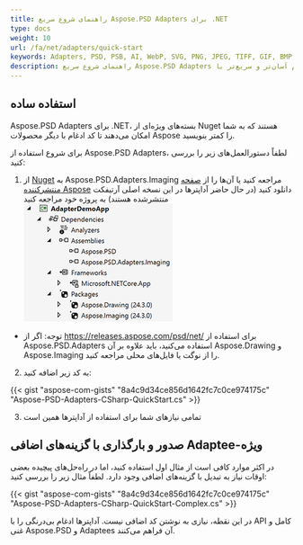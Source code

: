 ```yaml
---
title: راهنمای شروع سریع Aspose.PSD Adapters برای .NET
type: docs
weight: 10
url: /fa/net/adapters/quick-start
keywords: Adapters, PSD, PSB, AI, WebP, SVG, PNG, JPEG, TIFF, GIF, BMP, راهنمای شروع سریع
description: راهنمای شروع سریع Aspose.PSD Adapters برای ایجاد ادغام آسان‌تر و سریع‌تر با Aspose.Imaging.
---
```


## **استفاده ساده**

Aspose.PSD Adapters برای .NET، بسته‌های ویژه‌ای از Nuget هستند که به شما امکان می‌دهند تا کد ادغام با دیگر محصولات Aspose را کمتر بنویسید.

برای شروع استفاده از Aspose.PSD Adapters، لطفاً دستورالعمل‌های زیر را بررسی کنید:

1. از [Nuget](https://www.nuget.org/aspose.psd.adapters.imaging) به Aspose.PSD.Adapters.Imaging مراجعه کنید یا آن‌ها را از [صفحه منتشرکننده Aspose](https://releases.aspose.com/psd/net/) دانلود کنید (در حال حاضر آداپترها در این نسخه اصلی آرتیفکت منتشرشده هستند) به پروژه خود مراجعه کنید
![منابع ضروری](references.png)
* توجه: اگر از https://releases.aspose.com/psd/net/ برای استفاده از Aspose.PSD.Adapters استفاده می‌کنید، باید علاوه بر آن Aspose.Drawing و Aspose.Imaging را از نوگت یا فایل‌های محلی مراجعه کنید.

2. به کد زیر اضافه کنید:

{{< gist "aspose-com-gists" "8a4c9d34ce856d1642fc7c0ce974175c" "Aspose-PSD-Adapters-CSharp-QuickStart.cs" >}}

3. تمامی نیازهای شما برای استفاده از آداپترها همین است

## **صدور و بارگذاری با گزینه‌های اضافی Adaptee-ویژه**

در اکثر موارد کافی است از مثال اول استفاده کنید، اما در راه‌حل‌های پیچیده بعضی اوقات نیاز به تبدیل با گزینه‌های اضافی وجود دارد.
لطفاً مثال زیر را بررسی کنید:

{{< gist "aspose-com-gists" "8a4c9d34ce856d1642fc7c0ce974175c" "Aspose-PSD-Adapters-CSharp-QuickStart-Complex.cs" >}}

در این نقطه، نیازی به نوشتن کد اضافی نیست. آداپترها ادغام بی‌درنگی را با API کامل و غنی Aspose.PSD و Adaptees آن فراهم می‌کنند.
